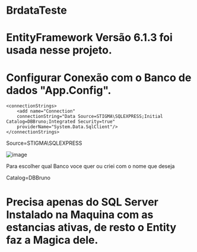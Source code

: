 # BrdataTeste
# EntityFramework Versão 6.1.3 foi usada nesse projeto.
# Configurar Conexão com o Banco de dados "App.Config".

	<connectionStrings>
		<add name="Connection"
		connectionString="Data Source=STIGMA\SQLEXPRESS;Initial Catalog=DBBruno;Integrated Security=true"
		providerName="System.Data.SqlClient"/>
	</connectionStrings>
 
 Source=STIGMA\SQLEXPRESS 
 
 ![image](https://user-images.githubusercontent.com/67505790/169731715-8fce3f4e-e4b5-4e87-851c-d9d7b23290a2.png)

 Para escolher qual Banco voce quer ou criei com o nome que deseja
 
Catalog=DBBruno

# Precisa apenas do SQL Server Instalado na Maquina com as estancias ativas, de resto o Entity faz a Magica dele.
